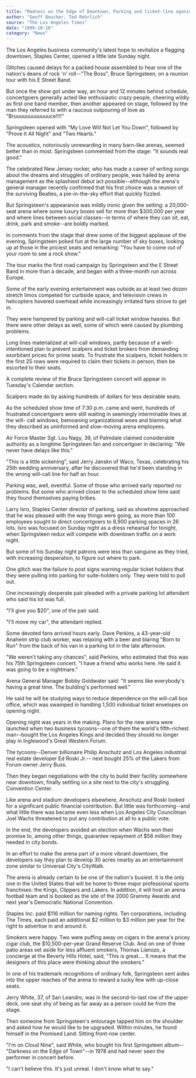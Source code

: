 ```yaml
---
title: "Madness on the Edge of Downtown, Parking and ticket-line agonies yield to the musical ecstasy of seeing Bruce Springsteen and band."
author: "Geoff Boucher, Ted Rohrlich"
source: "The Los Angeles Times"
date: "1999-10-18"
category: "News"
---
```


The Los Angeles business community's latest hope to revitalize a flagging downtown, Staples Center, opened a little late Sunday night.

Glitches caused delays for a packed house assembled to hear one of the nation's deans of rock 'n' roll--"The Boss", Bruce Springsteen, on a reunion tour with his E Street Band.

But once the show got under way, an hour and 12 minutes behind schedule, concertgoers generally acted like enthusiastic crazy people, cheering wildly as first one band member, then another appeared on stage, followed by the man they referred to with a raucous outpouring of love as "Bruuuuuuuuuuuuce!!!!"

Springsteen opened with "My Love Will Not Let You Down", followed by "Prove It All Night" and "Two Hearts."

The acoustics, notoriously unrewarding in many barn-like arenas, seemed better than in most. Springsteen commented from the stage: "It sounds real good."

The celebrated New Jersey rocker, who has made a career of writing songs about the dreams and struggles of ordinary people, was hailed by arena management as the splashiest debut act possible--although the arena's general manager recently confirmed that his first choice was a reunion of the surviving Beatles, a pie-in-the-sky effort that quickly fizzled.

But Springsteen's appearance was mildly ironic given the setting: a 20,000-seat arena where some luxury boxes sell for more than $300,000 per year and where lines between social classes--in terms of where they can sit, eat, drink, park and smoke--are boldly marked.

In comments from the stage that drew some of the biggest applause of the evening, Springsteen poked fun at the large number of sky boxes, looking up at those in the priciest seats and remarking: "You have to come out of your room to see a rock show."

The tour marks the first road campaign by Springsteen and the E Street Band in more than a decade, and began with a three-month run across Europe.

Some of the early evening entertainment was outside as at least two dozen stretch limos competed for curbside space, and television crews in helicopters hovered overhead while increasingly irritated fans strove to get in.

They were hampered by parking and will-call ticket window hassles. But there were other delays as well, some of which were caused by plumbing problems.

Long lines materialized at will-call windows, partly because of a well- intentioned plan to prevent scalpers and ticket brokers from demanding exorbitant prices for prime seats. To frustrate the scalpers, ticket holders in the first 25 rows were required to claim their tickets in person, then be escorted to their seats.

A complete review of the Bruce Springsteen concert will appear in Tuesday's Calendar section.

Scalpers made do by asking hundreds of dollars for less desirable seats.

As the scheduled show time of 7:30 p.m. came and went, hundreds of frustrated concertgoers were still waiting in seemingly interminable lines at the will- call windows, bemoaning organizational woes and blaming what they described as uninformed and slow-moving arena employees.

Air Force Master Sgt. Lou Nagy, 39, of Palmdale claimed considerable authority as a longtime Springsteen fan and concertgoer in declaring: "We never have delays like this."

"This is a little sickening", said Jerry Janskn of Waco, Texas, celebrating his 25th wedding anniversary, after he discovered that he'd been standing in the wrong will-call line for half an hour.

Parking was, well, eventful. Some of those who arrived early reported no problems. But some who arrived closer to the scheduled show time said they found themselves paying bribes.

Larry Isro, Staples Center director of parking, said as showtime approached that he was pleased with the way things were going, as more than 100 employees sought to direct concertgoers to 8,900 parking spaces in 26 lots. Isro was focused on Sunday night as a dress rehearsal for tonight, when Springsteen redux will compete with downtown traffic on a work night.

But some of his Sunday night patrons were less than sanguine as they tried, with increasing desperation, to figure out where to park.

One glitch was the failure to post signs warning regular ticket holders that they were pulling into parking for suite-holders only. They were told to pull out.

One increasingly desperate pair pleaded with a private parking lot attendant who said his lot was full.

"I'll give you $20", one of the pair said.

"I'll move my car", the attendant replied.

Some devoted fans arrived hours early. Dave Perkins, a 43-year-old Anaheim strip club worker, was relaxing with a beer and blaring "Born to Run" from the back of his van in a parking lot in the late afternoon.

"We weren't taking any chances", said Perkins, who estimated that this was his 75th Springsteen concert. "I have a friend who works here. He said it was going to be a nightmare."

Arena General Manager Bobby Goldwater said: "It seems like everybody's having a great time. The building's performed well."

He said he will be studying ways to reduce dependence on the will-call box office, which was swamped in handling 1,500 individual ticket envelopes on opening night.

Opening night was years in the making. Plans for the new arena were launched when two business tycoons--one of them the world's fifth-richest man--bought the Los Angeles Kings and decided they should no longer play in Inglewood's Great Western Forum.

The tycoons--Denver billionaire Philip Anschutz and Los Angeles industrial real estate developer Ed Roski Jr.-- next bought 25% of the Lakers from Forum owner Jerry Buss.

Then they began negotiations with the city to build their facility somewhere near downtown, finally settling on a site next to the city's struggling Convention Center.

Like arena and stadium developers elsewhere, Anschutz and Roski looked for a significant public financial contribution. But little was forthcoming--and what little there was became even less when Los Angeles City Councilman Joel Wachs threatened to put any contribution at all to a public vote.

In the end, the developers avoided an election when Wachs won their promise to, among other things, guarantee repayment of $58 million they needed in city bonds.

In an effort to make the arena part of a more vibrant downtown, the developers say they plan to develop 30 acres nearby as an entertainment zone similar to Universal City's CityWalk.

The arena is already certain to be one of the nation's busiest. It is the only one in the United States that will be home to three major professional sports franchises: the Kings, Clippers and Lakers. In addition, it will host an arena football team and is booked as the site of the 2000 Grammy Awards and next year's Democratic National Convention.

Staples Inc. paid $116 million for naming rights. Ten corporations, including The Times, each paid an additional $2 million to $3 million per year for the right to advertise in and around it.

Smokers were happy. Two were puffing away on cigars in the arena's pricey cigar club, the $10,500-per-year Grand Reserve Club. And on one of three patio areas set aside for less affluent smokers, Thomas Lianozo, a concierge at the Beverly Hills Hotel, said, "This is great.... It means that the designers of this place were thinking about the smokers."

In one of his trademark recognitions of ordinary folk, Springsteen sent aides into the upper reaches of the arena to reward a lucky few with up-close seats.

Jerry White, 37, of San Leandro, was in the second-to-last row of the upper deck, one seat shy of being as far away as a person could be from the stage.

Then someone from Springsteen's entourage tapped him on the shoulder and asked how he would like to be upgraded. Within minutes, he found himself in the Promised Land: Sitting front-row center.

"I'm on Cloud Nine", said White, who bought his first Springsteen album--"Darkness on the Edge of Town"--in 1978 and had never seen the performer in concert before.

"I can't believe this. It's just unreal. I don't know what to say."
